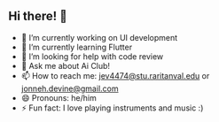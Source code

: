 ## Hi there! 👋

- 🔭 I’m currently working on UI development
- 🌱 I’m currently learning Flutter
- 🤔 I’m looking for help with code review
- 💬 Ask me about Ai Club!
- 📫 How to reach me: jev4474@stu.raritanval.edu or jonneh.devine@gmail.com
- 😄 Pronouns: he/him
- ⚡ Fun fact: I love playing instruments and music :)
